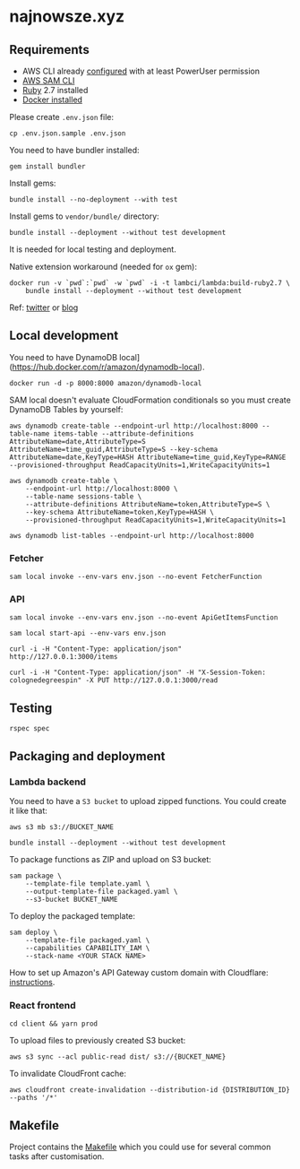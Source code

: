 # najnowsze.xyz

## Requirements

- AWS CLI already [configured](https://docs.aws.amazon.com/cli/latest/userguide/cli-chap-configure.html) with at least PowerUser permission
- [AWS SAM CLI](https://aws.amazon.com/serverless/sam/)
- [Ruby](https://www.ruby-lang.org/en/documentation/installation/) 2.7 installed
- [Docker installed](https://www.docker.com/community-edition)

Please create `.env.json` file:

```
cp .env.json.sample .env.json
```

You need to have bundler installed:

```
gem install bundler
```

Install gems:

```
bundle install --no-deployment --with test
```

Install gems to `vendor/bundle/` directory:

```
bundle install --deployment --without test development
```

It is needed for local testing and deployment.

Native extension workaround (needed for `ox` gem):

```
docker run -v `pwd`:`pwd` -w `pwd` -i -t lambci/lambda:build-ruby2.7 \
    bundle install --deployment --without test development
```

Ref: [twitter](https://twitter.com/alexwwood/status/1068421791918448640) or [blog](https://www.cookieshq.co.uk/posts/how-to-build-a-serverless-twitter-bot-with-ruby-and-aws-lambda)

## Local development

You need to have DynamoDB local](https://hub.docker.com/r/amazon/dynamodb-local).

```
docker run -d -p 8000:8000 amazon/dynamodb-local
```

SAM local doesn't evaluate CloudFormation conditionals so you must create DynamoDB Tables by yourself:

```
aws dynamodb create-table --endpoint-url http://localhost:8000 --table-name items-table --attribute-definitions AttributeName=date,AttributeType=S AttributeName=time_guid,AttributeType=S --key-schema AttributeName=date,KeyType=HASH AttributeName=time_guid,KeyType=RANGE --provisioned-throughput ReadCapacityUnits=1,WriteCapacityUnits=1
```

```
aws dynamodb create-table \
    --endpoint-url http://localhost:8000 \
    --table-name sessions-table \
    --attribute-definitions AttributeName=token,AttributeType=S \
    --key-schema AttributeName=token,KeyType=HASH \
    --provisioned-throughput ReadCapacityUnits=1,WriteCapacityUnits=1
```

```
aws dynamodb list-tables --endpoint-url http://localhost:8000
```

### Fetcher

```
sam local invoke --env-vars env.json --no-event FetcherFunction
```

### API

```
sam local invoke --env-vars env.json --no-event ApiGetItemsFunction
```

```
sam local start-api --env-vars env.json
```

```
curl -i -H "Content-Type: application/json" http://127.0.0.1:3000/items
```

```
curl -i -H "Content-Type: application/json" -H "X-Session-Token: colognedegreespin" -X PUT http://127.0.0.1:3000/read
```

## Testing

```
rspec spec
```

## Packaging and deployment

### Lambda backend

You need to have a `S3 bucket` to upload zipped functions. You could create it like that:

```
aws s3 mb s3://BUCKET_NAME
```

```
bundle install --deployment --without test development
```

To package functions as ZIP and upload on S3 bucket:

```
sam package \
    --template-file template.yaml \
    --output-template-file packaged.yaml \
    --s3-bucket BUCKET_NAME
```

To deploy the packaged template:

```
sam deploy \
    --template-file packaged.yaml \
    --capabilities CAPABILITY_IAM \
    --stack-name <YOUR STACK NAME>
```

How to set up Amazon's API Gateway custom domain with Cloudflare: [instructions](http://www.leanx.eu/tutorials/set-up-amazons-api-gateway-custom-domain-with-cloudflare).

### React frontend

```
cd client && yarn prod
```

To upload files to previously created S3 bucket:

```
aws s3 sync --acl public-read dist/ s3://{BUCKET_NAME}
```

To invalidate CloudFront cache:

```
aws cloudfront create-invalidation --distribution-id {DISTRIBUTION_ID} --paths '/*'
```

## Makefile

Project contains the [Makefile](Makefile) which you could use for several common tasks after customisation.
